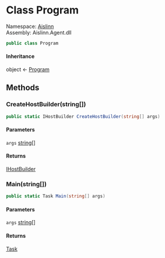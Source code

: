 # <a id="Aislinn_Program"></a> Class Program

Namespace: [Aislinn](Aislinn.md)  
Assembly: Aislinn.Agent.dll  

```csharp
public class Program
```

#### Inheritance

object ← 
[Program](Aislinn.Program.md)

## Methods

### <a id="Aislinn_Program_CreateHostBuilder_System_String___"></a> CreateHostBuilder\(string\[\]\)

```csharp
public static IHostBuilder CreateHostBuilder(string[] args)
```

#### Parameters

`args` [string](https://learn.microsoft.com/dotnet/api/system.string)\[\]

#### Returns

 [IHostBuilder](https://learn.microsoft.com/dotnet/api/microsoft.extensions.hosting.ihostbuilder)

### <a id="Aislinn_Program_Main_System_String___"></a> Main\(string\[\]\)

```csharp
public static Task Main(string[] args)
```

#### Parameters

`args` [string](https://learn.microsoft.com/dotnet/api/system.string)\[\]

#### Returns

 [Task](https://learn.microsoft.com/dotnet/api/system.threading.tasks.task)

